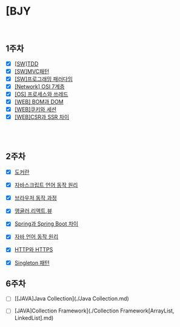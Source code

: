 # [BJY

<br/>

## 1주차

- [x] [[SW]TDD](https://github.com/fake-developers/1st/blob/main/BJY/TDD.md)
- [x] [[SW]MVC패턴](https://github.com/fake-developers/1st/blob/main/BJY/MVC.md)
- [x] [[SW]프로그래밍 패러다임](https://github.com/fake-developers/1st/blob/main/BJY/Programming%20Paradigm.md)
- [x] [[Network] OSI 7계층](https://github.com/fake-developers/1st/blob/main/BJY/OSI%207%20layer.md)
- [x] [[OS] 프로세스와 쓰레드](https://github.com/fake-developers/1st/blob/main/BJY/Process%26Thread.md)
- [x] [[WEB] BOM과 DOM ](https://github.com/fake-developers/1st/blob/main/BJY/BOM%26DOM.md)
- [x] [[WEB]쿠키와 세션](https://github.com/fake-developers/1st/blob/main/BJY/Cookie%26Session.md)
- [x] [[WEB]CSR과 SSR 차이](https://github.com/fake-developers/1st/blob/BJY-02/BJY/CSR%26SSR.md)

<br/>

<br/>

## 2주차

- [x] [도커란](./Docker.md)
- [x] [자바스크립트 언어 동작 원리](./How%20JavaScript%20Works.md)
- [x] [브라우저 동작 과정](./Browser%20Working%20Process.md)
- [x] [앵귤러,리액트,뷰](./Angular&React&Vue.md)
- [x] [Spring과 Spring Boot 차이](./Spring과%20Spring%20Boot의%20차이.md)
- [x] [자바 언어 동작 원리](./자바%20언어%20동작%20원리.md)
- [x] [HTTP와 HTTPS](./Http%26Https.md)
- [x] [Singleton 패턴](./Singleton%20Pattern.md)



## 6주차

- [ ] [[JAVA]Java Collection](./Java Collection.md)
- [ ] [JAVA]Collection Framework](./Collection Framework[ArrayList, LinkedList].md)

